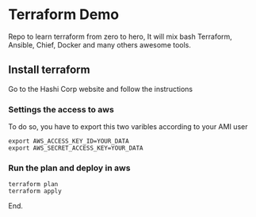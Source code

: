 # Terraform Demo
Repo to learn terraform from zero to hero, It will mix bash Terraform, Ansible, Chief, Docker and many others awesome tools.

## Install terraform
Go to the Hashi Corp website and follow the instructions

### Settings the access to aws
To do so, you have to export this two varibles according to your AMI user
```
export AWS_ACCESS_KEY_ID=YOUR_DATA
export AWS_SECRET_ACCESS_KEY=YOUR_DATA
```

### Run the plan and deploy in aws
```
terraform plan
terraform apply
```

End.